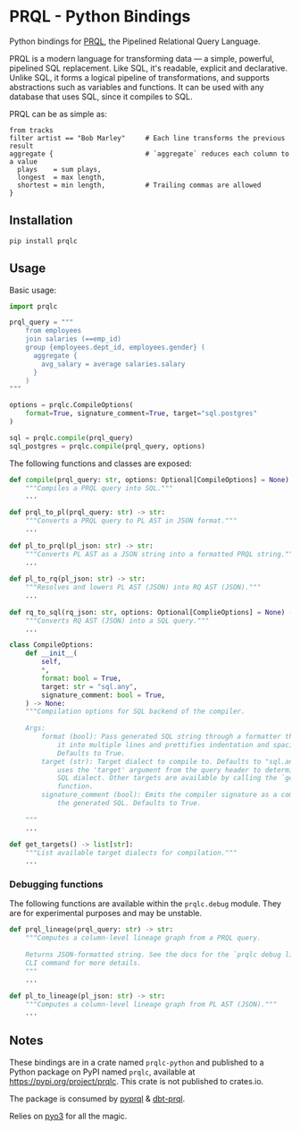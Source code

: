 # PRQL - Python Bindings

Python bindings for [PRQL](https://github.com/PRQL/prql), the
Pipelined Relational Query Language. 

PRQL is a modern language for transforming data — a simple, powerful,
pipelined SQL replacement. Like SQL, it's readable, explicit and
declarative. Unlike SQL, it forms a logical pipeline of
transformations, and supports abstractions such as variables and
functions. It can be used with any database that uses SQL, since it
compiles to SQL.

PRQL can be as simple as:

```
from tracks
filter artist == "Bob Marley"     # Each line transforms the previous result
aggregate {                       # `aggregate` reduces each column to a value
  plays    = sum plays,
  longest  = max length,
  shortest = min length,          # Trailing commas are allowed
}
```

## Installation

`pip install prqlc`

## Usage

Basic usage:

```python
import prqlc

prql_query = """
    from employees
    join salaries (==emp_id)
    group {employees.dept_id, employees.gender} (
      aggregate {
        avg_salary = average salaries.salary
      }
    )
"""

options = prqlc.CompileOptions(
    format=True, signature_comment=True, target="sql.postgres"
)

sql = prqlc.compile(prql_query)
sql_postgres = prqlc.compile(prql_query, options)
```

The following functions and classes are exposed:

```python
def compile(prql_query: str, options: Optional[CompileOptions] = None) -> str:
    """Compiles a PRQL query into SQL."""
    ...

def prql_to_pl(prql_query: str) -> str:
    """Converts a PRQL query to PL AST in JSON format."""
    ...
    
def pl_to_prql(pl_json: str) -> str:
    """Converts PL AST as a JSON string into a formatted PRQL string."""
    ...
    
def pl_to_rq(pl_json: str) -> str:
    """Resolves and lowers PL AST (JSON) into RQ AST (JSON)."""
    ...
    
def rq_to_sql(rq_json: str, options: Optional[ComplieOptions] = None) -> str:
    """Converts RQ AST (JSON) into a SQL query."""
    ...

class CompileOptions:
    def __init__(
        self,
        *,
        format: bool = True,
        target: str = "sql.any",
        signature_comment: bool = True,
    ) -> None: 
    """Compilation options for SQL backend of the compiler.
    
    Args:
        format (bool): Pass generated SQL string through a formatter that splits
            it into multiple lines and prettifies indentation and spacing.
            Defaults to True.
        target (str): Target dialect to compile to. Defaults to "sql.any", which
            uses the 'target' argument from the query header to determine the
            SQL dialect. Other targets are available by calling the `get_targets`
            function.
        signature_comment (bool): Emits the compiler signature as a comment after
            the generated SQL. Defaults to True.
    
    """
    ...
    
def get_targets() -> list[str]:
    """List available target dialects for compilation."""
    ...
```

### Debugging functions

The following functions are available within the `prqlc.debug` module.
They are for experimental purposes and may be unstable.

```python
def prql_lineage(prql_query: str) -> str:
    """Computes a column-level lineage graph from a PRQL query.
    
    Returns JSON-formatted string. See the docs for the `prqlc debug lineage` 
    CLI command for more details.
    """
    ...
    
def pl_to_lineage(pl_json: str) -> str:
    """Computes a column-level lineage graph from PL AST (JSON)."""
    ...
```

## Notes

These bindings are in a crate named `prqlc-python` and published to a
Python package on PyPI named `prqlc`, available at
<https://pypi.org/project/prqlc>. This crate is not published to
crates.io.

The package is consumed by [pyprql](https://github.com/prql/pyprql) &
[dbt-prql](https://github.com/prql/dbt-prql).

Relies on [pyo3](https://github.com/PyO3/pyo3) for all the magic.
